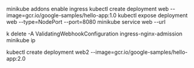 minikube addons enable ingress
kubectl create deployment web --image=gcr.io/google-samples/hello-app:1.0
kubectl expose deployment web --type=NodePort --port=8080
minikube service web --url

k delete -A ValidatingWebhookConfiguration ingress-nginx-admission 
minikube ip

kubectl create deployment web2 --image=gcr.io/google-samples/hello-app:2.0